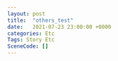 ```yaml
---
layout: post
title:  "others_test"
date:   2021-07-23 23:00:00 +0000
categories: Etc
Tags: Story Etc
SceneCode: []
---
```

